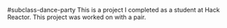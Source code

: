 #subclass-dance-party
This is a project I completed as a student at Hack Reactor. This project was worked on with a pair.
